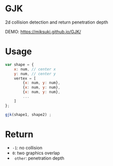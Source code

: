 # GJK
 2d collision detection and return penetration depth
 
 DEMO: https://miksuki.github.io/GJK/
# Usage
```javascript
var shape = {
    x: num, // center x
    y: num, // center y
    vertex = [
        {x: num, y: num},
        {x: num, y: num},
        {x: num, y: num},
        ...
    ]
};

gjk(shape1, shape2) ;

```

# Return 

* `-1`: no collision
* `0`: two graphics overlap
* ` other`: penetration depth
